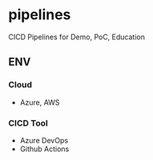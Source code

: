 # pipelines
CICD Pipelines for Demo, PoC, Education

## ENV
### Cloud
- Azure, AWS

### CICD Tool
- Azure DevOps
- Github Actions